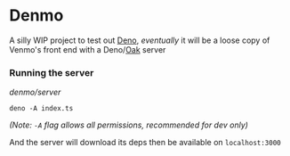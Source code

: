 # Denmo
A silly WIP project to test out [Deno](deno.land), _eventually_ it will be a loose copy of 
Venmo's front end with a Deno/[Oak](https://deno.land/x/oak/README.md) server

### Running the server
_denmo/server_

`deno -A index.ts`

_(Note: `-A` flag allows all permissions, recommended for dev only)_

And the server will download its deps then be available on `localhost:3000`
